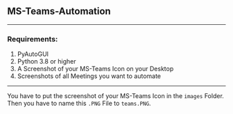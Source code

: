 ## MS-Teams-Automation

---

### Requirements:
1. PyAutoGUI
2. Python 3.8 or higher
3. A Screenshot of your MS-Teams Icon on your Desktop
4. Screenshots of all Meetings you want to automate

---

You have to put the screenshot of your MS-Teams Icon in the `images` Folder. Then you have to name this `.PNG` File
to `teams.PNG`.